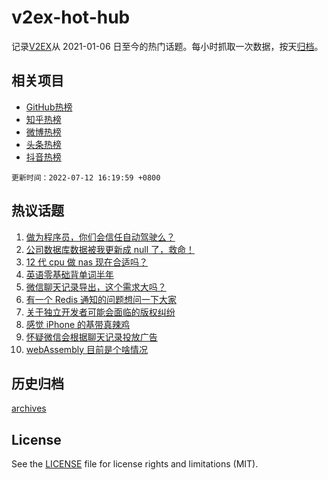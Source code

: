 # v2ex-hot-hub

 记录[V2EX](https://www.v2ex.com/)从 2021-01-06 日至今的热门话题。每小时抓取一次数据，按天[归档](archives)。
 
 ## 相关项目

- [GitHub热榜](https://github.com/snaildev/github-hot-hub)
- [知乎热榜](https://github.com/snaildev/zhihu-hot-hub)
- [微博热榜](https://github.com/snaildev/weibo-hot-hub)
- [头条热榜](https://github.com/snaildev/toutiao-hot-hub)
- [抖音热榜](https://github.com/snaildev/douyin-hot-hub)


 `更新时间：2022-07-12 16:19:59 +0800`

## 热议话题

1. [做为程序员，你们会信任自动驾驶么？](https://www.v2ex.com/t/865624)
1. [公司数据库数据被我更新成 null 了，救命！](https://www.v2ex.com/t/865464)
1. [12 代 cpu 做 nas 现在合适吗？](https://www.v2ex.com/t/865467)
1. [英语零基础背单词半年](https://www.v2ex.com/t/865606)
1. [微信聊天记录导出，这个需求大吗？](https://www.v2ex.com/t/865510)
1. [有一个 Redis 通知的问题想问一下大家](https://www.v2ex.com/t/865511)
1. [关于独立开发者可能会面临的版权纠纷](https://www.v2ex.com/t/865564)
1. [感觉 iPhone 的基带真辣鸡](https://www.v2ex.com/t/865573)
1. [怀疑微信会根据聊天记录投放广告](https://www.v2ex.com/t/865581)
1. [webAssembly 目前是个啥情况](https://www.v2ex.com/t/865575)

## 历史归档

[archives](archives)

## License

See the [LICENSE](LICENSE) file for license rights and limitations (MIT).
